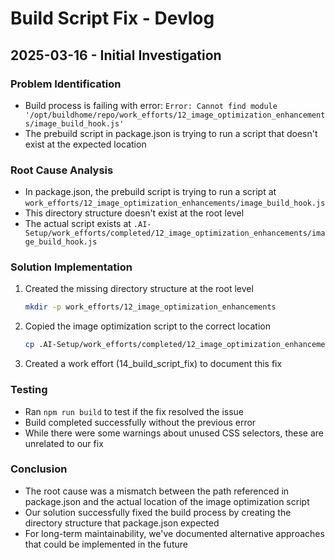 # Build Script Fix - Devlog

## 2025-03-16 - Initial Investigation

### Problem Identification
- Build process is failing with error: `Error: Cannot find module '/opt/buildhome/repo/work_efforts/12_image_optimization_enhancements/image_build_hook.js'`
- The prebuild script in package.json is trying to run a script that doesn't exist at the expected location

### Root Cause Analysis
- In package.json, the prebuild script is trying to run a script at `work_efforts/12_image_optimization_enhancements/image_build_hook.js`
- This directory structure doesn't exist at the root level
- The actual script exists at `.AI-Setup/work_efforts/completed/12_image_optimization_enhancements/image_build_hook.js`

### Solution Implementation
1. Created the missing directory structure at the root level
   ```bash
   mkdir -p work_efforts/12_image_optimization_enhancements
   ```

2. Copied the image optimization script to the correct location
   ```bash
   cp .AI-Setup/work_efforts/completed/12_image_optimization_enhancements/image_build_hook.js work_efforts/12_image_optimization_enhancements/
   ```

3. Created a work effort (14_build_script_fix) to document this fix

### Testing
- Ran `npm run build` to test if the fix resolved the issue
- Build completed successfully without the previous error
- While there were some warnings about unused CSS selectors, these are unrelated to our fix

### Conclusion
- The root cause was a mismatch between the path referenced in package.json and the actual location of the image optimization script
- Our solution successfully fixed the build process by creating the directory structure that package.json expected
- For long-term maintainability, we've documented alternative approaches that could be implemented in the future